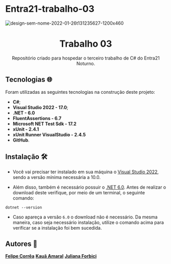 # Entra21-trabalho-03
![design-sem-nome-2022-01-26t131235627-1200x460](https://user-images.githubusercontent.com/105084941/172011940-4cdc7594-5d71-4823-95c6-1d3cec75fe7e.png)

<h1 align="center">Trabalho 03</h1>
<p align="center">Repositório criado para hospedar o terceiro trabalho de C# do Entra21 Noturno.</p>
  
## Tecnologias :globe_with_meridians:

Foram utilizadas as seguintes tecnologias na construção deste projeto:

* <b>C#</b>;
* <b>Visual Studio 2022 - 17.0</b>;
* <b>.NET  -  6.0</b>
* <b>FluentAssertions - 6.7</b>
* <b>Microsoft NET Test Sdk - 17.2</b>
* <b>xUnit - 2.4.1</b>
* <b>xUnit Runner VisualStudio - 2.4.5</b>
* <b>GitHub</b>.

## Instalação :hammer_and_wrench:

* Você vai precisar ter instalado em sua máquina o [Visual Studio 2022](https://visualstudio.microsoft.com/pt-br/downloads/), sendo a versão mínima necessária a 10.0.

* Além disso, também é necessário possuir o [.NET 6.0](https://dotnet.microsoft.com/en-us/download). Antes de realizar o download deste verifique, por meio de um terminal, o seguinte comando:
  
```
dotnet --version
```
  
* Caso apareça a versão `6.0` o download não é necessário. Da mesma maneira, caso seja necessário instalação, utilize o comando acima para verificar se a instalação foi bem sucedida.

## Autores :busts_in_silhouette:
<b>[Felipe Corrêa](https://github.com/FelipeECorrea)</b>
<b>[Kauã Amaral](https://github.com/KauaAmaral)</b>
<b>[Juliana Forbici](https://github.com/JulianaForbici)</b>

